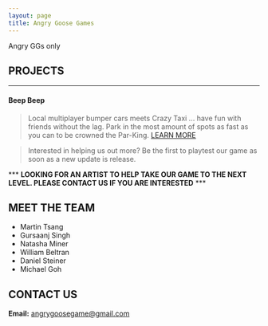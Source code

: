 ```yaml
---
layout: page
title: Angry Goose Games
---
```

Angry GGs only

## PROJECTS
___
#### Beep Beep
> Local multiplayer bumper cars meets Crazy Taxi ... have fun with friends without the lag. Park in the most amount of spots as fast as you can to be crowned the Par-King.
> [LEARN MORE](https://github.com/AngryGooseGames/Beep-Beep/blob/develop/README.md)

> Interested in helping us out more? Be the first to playtest our game as soon as a new update is release.

*** **LOOKING FOR AN ARTIST TO HELP TAKE OUR GAME TO THE NEXT LEVEL. PLEASE CONTACT US IF YOU ARE INTERESTED** ***

## MEET THE TEAM
- Martin Tsang
- Gursaanj Singh
- Natasha Miner
- William Beltran
- Daniel Steiner
- Michael Goh

## CONTACT US
**Email:** angrygoosegame@gmail.com

